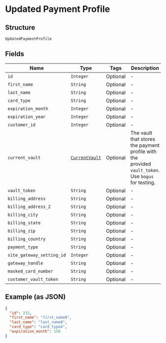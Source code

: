 
# Updated Payment Profile

## Structure

`UpdatedPaymentProfile`

## Fields

| Name | Type | Tags | Description |
|  --- | --- | --- | --- |
| `id` | `Integer` | Optional | - |
| `first_name` | `String` | Optional | - |
| `last_name` | `String` | Optional | - |
| `card_type` | `String` | Optional | - |
| `expiration_month` | `Integer` | Optional | - |
| `expiration_year` | `Integer` | Optional | - |
| `customer_id` | `Integer` | Optional | - |
| `current_vault` | [`CurrentVault`](../../doc/models/current-vault.md) | Optional | The vault that stores the payment profile with the provided `vault_token`. Use `bogus` for testing. |
| `vault_token` | `String` | Optional | - |
| `billing_address` | `String` | Optional | - |
| `billing_address_2` | `String` | Optional | - |
| `billing_city` | `String` | Optional | - |
| `billing_state` | `String` | Optional | - |
| `billing_zip` | `String` | Optional | - |
| `billing_country` | `String` | Optional | - |
| `payment_type` | `String` | Optional | - |
| `site_gateway_setting_id` | `Integer` | Optional | - |
| `gateway_handle` | `String` | Optional | - |
| `masked_card_number` | `String` | Optional | - |
| `customer_vault_token` | `String` | Optional | - |

## Example (as JSON)

```json
{
  "id": 232,
  "first_name": "first_name0",
  "last_name": "last_name8",
  "card_type": "card_type4",
  "expiration_month": 150
}
```

